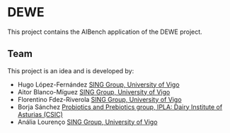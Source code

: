 DEWE
=========
This project contains the AIBench application of the DEWE project.

Team
----
This project is an idea and is developed by:
* Hugo López-Fernández [SING Group, University of Vigo](http://www.sing-group.org)
* Aitor Blanco-Míguez [SING Group, University of Vigo](http://www.sing-group.org)
* Florentino Fdez-Riverola [SING Group, University of Vigo](http://www.sing-group.org)
* Borja Sánchez [Probiotics and Prebiotics group, IPLA: Dairy Institute of Asturias (CSIC)](http://www.ipla.csic.es/)
* Anália Lourenço [SING Group, University of Vigo](http://www.sing-group.org)